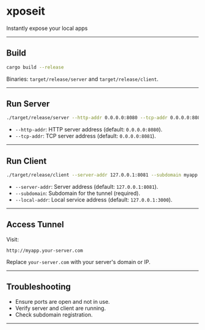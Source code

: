 # xposeit
Instantly expose your local apps

---

## Build

```bash
cargo build --release
```

Binaries: `target/release/server` and `target/release/client`.

---

## Run Server

```bash
./target/release/server --http-addr 0.0.0.0:8080 --tcp-addr 0.0.0.0:8081
```

- `--http-addr`: HTTP server address (default: `0.0.0.0:8080`).
- `--tcp-addr`: TCP server address (default: `0.0.0.0:8081`).

---

## Run Client

```bash
./target/release/client --server-addr 127.0.0.1:8081 --subdomain myapp --local-addr 127.0.0.1:3000
```

- `--server-addr`: Server address (default: `127.0.0.1:8081`).
- `--subdomain`: Subdomain for the tunnel (required).
- `--local-addr`: Local service address (default: `127.0.0.1:3000`).

---

## Access Tunnel

Visit:

```
http://myapp.your-server.com
```

Replace `your-server.com` with your server's domain or IP.

---

## Troubleshooting

- Ensure ports are open and not in use.
- Verify server and client are running.
- Check subdomain registration.

---
